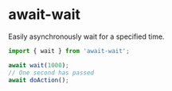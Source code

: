 # await-wait

Easily asynchronously wait for a specified time.

```typescript
import { wait } from 'await-wait';

await wait(1000);
// One second has passed
await doAction();
```
